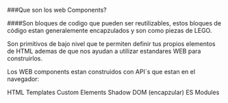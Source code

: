 ###Que son los web Components?

####Son bloques de codigo que pueden ser reutilizables, estos bloques de código estan generalemente encapzulados y son como piezas de LEGO.

Son primitivos de bajo nivel que te permiten definir tus propios elementos de HTML ademas de que nos ayudan a utilizar estandares WEB para construirlos.

Los WEB components estan construidos con API´s que estan en el navegador:

HTML Templates
Custom Elements
Shadow DOM (encapzular)
ES Modules
